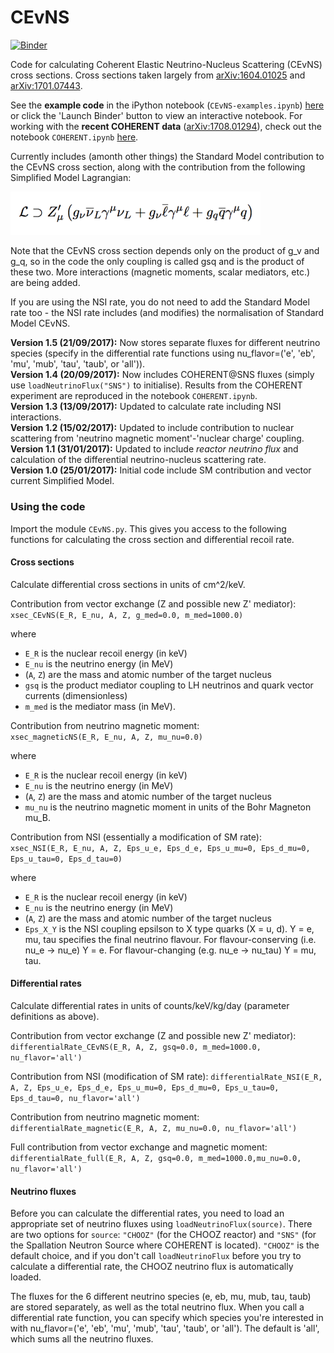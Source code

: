 # CEvNS

[![Binder](http://mybinder.org/badge.svg)](https://beta.mybinder.org/v2/gh/bradkav/CEvNS/master)

Code for calculating Coherent Elastic Neutrino-Nucleus Scattering (CEvNS) cross sections. Cross sections taken largely from [arXiv:1604.01025](https://arxiv.org/abs/1604.01025) and [arXiv:1701.07443](https://arxiv.org/abs/1701.07443).

See the **example code** in the iPython notebook (`CEvNS-examples.ipynb`) [here](https://nbviewer.jupyter.org/github/bradkav/CEvNS/blob/master/CEvNS-examples.ipynb) or click the 'Launch Binder' button to view an interactive notebook. For working with the **recent COHERENT data** ([arXiv:1708.01294](https://arxiv.org/abs/1708.01294)), check out the notebook `COHERENT.ipynb` [here](https://nbviewer.jupyter.org/github/bradkav/CEvNS/blob/master/COHERENT.ipynb).

Currently includes (amonth other things) the Standard Model contribution to the CEvNS cross section, along with the contribution from the following Simplified Model Lagrangian:

<img src="/L1.png" width="400">

Note that the CEvNS cross section depends only on the product of g_v and g_q, so in the code the only coupling is called gsq and is the product of these two. More interactions (magnetic moments, scalar mediators, etc.) are being added.

If you are using the NSI rate, you do not need to add the Standard Model rate too - the NSI rate includes (and modifies) the normalisation of Standard Model CEvNS.

**Version 1.5 (21/09/2017):** Now stores separate fluxes for different neutrino species (specify in the differential rate functions using nu_flavor=('e', 'eb', 'mu', 'mub', 'tau', 'taub', or 'all')).  
**Version 1.4 (20/09/2017):** Now includes COHERENT@SNS fluxes (simply use `loadNeutrinoFlux("SNS")` to initialise). Results from the COHERENT experiment are reproduced in the notebook `COHERENT.ipynb`.  
**Version 1.3 (13/09/2017):** Updated to calculate rate including NSI interactions.  
**Version 1.2 (15/02/2017):** Updated to include contribution to nuclear scattering from 'neutrino magnetic moment'-'nuclear charge' coupling.  
**Version 1.1 (31/01/2017):** Updated to include *reactor neutrino flux* and calculation of the differential neutrino-nucleus scattering rate.  
**Version 1.0 (25/01/2017):** Initial code include SM contribution and vector current Simplified Model.  


### Using the code

Import the module `CEvNS.py`. This gives you access to the following functions for calculating the cross section and differential recoil rate. 

#### Cross sections

Calculate differential cross sections in units of cm^2/keV.

Contribution from vector exchange (Z and possible new Z' mediator):  
`xsec_CEvNS(E_R, E_nu, A, Z, g_med=0.0, m_med=1000.0)`

where  
- `E_R` is the nuclear recoil energy (in keV)
- `E_nu` is the neutrino energy (in MeV)
- (`A`, `Z`) are the mass and atomic number of the target nucleus
- `gsq` is the product mediator coupling to LH neutrinos and quark vector currents (dimensionless)
- `m_med` is the mediator mass (in MeV).

Contribution from neutrino magnetic moment:  
`xsec_magneticNS(E_R, E_nu, A, Z, mu_nu=0.0)`

where  
- `E_R` is the nuclear recoil energy (in keV)
- `E_nu` is the neutrino energy (in MeV)
- (`A`, `Z`) are the mass and atomic number of the target nucleus
- `mu_nu` is the neutrino magnetic moment in units of the Bohr Magneton mu_B.

Contribution from NSI (essentially a modification of SM rate):  
`xsec_NSI(E_R, E_nu, A, Z, Eps_u_e, Eps_d_e, Eps_u_mu=0, Eps_d_mu=0, Eps_u_tau=0, Eps_d_tau=0)`

where  
- `E_R` is the nuclear recoil energy (in keV)
- `E_nu` is the neutrino energy (in MeV)
- (`A`, `Z`) are the mass and atomic number of the target nucleus
- `Eps_X_Y` is the NSI coupling epsilson to X type quarks (X = u, d). Y = e, mu, tau specifies the final neutrino flavour. For flavour-conserving (i.e. nu_e -> nu_e) Y = e. For flavour-changing (e.g. nu_e -> nu_tau) Y = mu, tau.

#### Differential rates

Calculate differential rates in units of counts/keV/kg/day (parameter definitions as above).

Contribution from vector exchange (Z and possible new Z' mediator):  
`differentialRate_CEvNS(E_R, A, Z, gsq=0.0, m_med=1000.0, nu_flavor='all')`

Contribution from NSI (modification of SM rate):
`differentialRate_NSI(E_R, A, Z, Eps_u_e, Eps_d_e, Eps_u_mu=0, Eps_d_mu=0, Eps_u_tau=0, Eps_d_tau=0, nu_flavor='all')`

Contribution from neutrino magnetic moment:  
`differentialRate_magnetic(E_R, A, Z, mu_nu=0.0, nu_flavor='all')`

Full contribution from vector exchange and magnetic moment:  
`differentialRate_full(E_R, A, Z, gsq=0.0, m_med=1000.0,mu_nu=0.0, nu_flavor='all')`

#### Neutrino fluxes

Before you can calculate the differential rates, you need to load an appropriate set of neutrino fluxes using `loadNeutrinoFlux(source)`. There are two options for `source`: `"CHOOZ"` (for the CHOOZ reactor) and `"SNS"` (for the Spallation Neutron Source where COHERENT is located). `"CHOOZ"` is the default choice, and if you don't call `loadNeutrinoFlux` before you try to calculate a differential rate, the CHOOZ neutrino flux is automatically loaded.

The fluxes for the 6 different neutrino species (e, eb, mu, mub, tau, taub) are stored separately, as well as the total neutrino flux. When you call a differential rate function, you can specify which species you're interested in with nu_flavor=('e', 'eb', 'mu', 'mub', 'tau', 'taub', or 'all'). The default is 'all', which sums all the neutrino fluxes.
